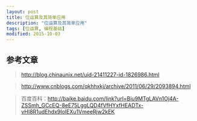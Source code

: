 ```yaml
---
layout: post
title: 位运算及其简单应用
description: "位运算及其简单应用"
tags: [位运算, 编程基础]
modified: 2015-10-03
---
```



## 参考文章
> http://blog.chinaunix.net/uid-21411227-id-1826986.html

> http://www.cnblogs.com/qkhhxkj/archive/2011/06/29/2093894.html

>百度百科：http://baike.baidu.com/link?url=Biu9MTgLAVn1Oj4A-ZSSmh_GCcEQ-8eE75LggLQD4fVfHYxfHEADTx-vHI8R1udEhdx9IoIEXu1VmeeRjw2kEK
